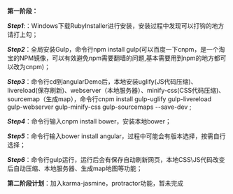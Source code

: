 **第一阶段：** 

**_Step1_**:：Windows下载RubyInstaller进行安装，安装过程中发现可以打钩的地方请打上勾；

**_Step2_**：全局安装Gulp，命令行npm install gulp(可以百度一下cnpm，是一个淘宝的NPM镜像，可以有效避免npm需要翻墙的问题,基本需要用到npm的地方都可以改为cnpm)；

**_Step3_**：命令行cd到angularDemo后，本地安装uglify(JS代码压缩)、livereload(保存刷新)、webserver（本地服务器）、minify-css(CSS代码压缩)、sourcemap（生成map），命令行cnpm install gulp-uglify gulp-livereload gulp-webserver gulp-minify-css gulp-sourcemaps --save-dev ;

**_Step4_**：命令行输入cnpm install bower，安装本地bower；

**_Step5_**：命令行输入bower install angular，过程中可能会有版本选择，按需自行选择；

**_Step6_**：命令行gulp运行，运行后会有保存自动刷新网页，本地CSS\JS代码改变后自动压缩、本地服务器、生成map地图等功能；

**第二阶段计划**：加入karma-jasmine，protractor功能，暂未完成